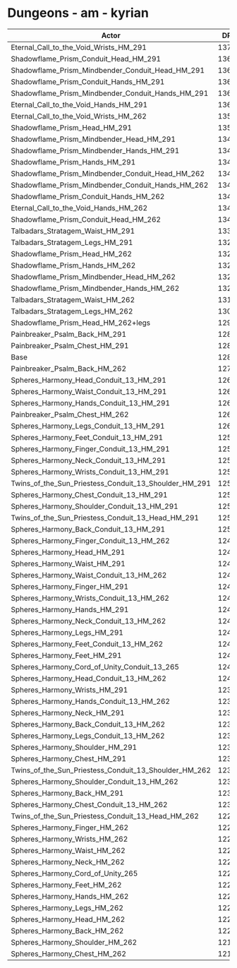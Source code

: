 # Dungeons - am - kyrian
| Actor | DPS | Increase |
|---|:---:|:---:|
|Eternal_Call_to_the_Void_Wrists_HM_291|13702|6.92%|
|Shadowflame_Prism_Conduit_Head_HM_291|13699|6.90%|
|Shadowflame_Prism_Mindbender_Conduit_Head_HM_291|13697|6.88%|
|Shadowflame_Prism_Conduit_Hands_HM_291|13656|6.56%|
|Shadowflame_Prism_Mindbender_Conduit_Hands_HM_291|13649|6.51%|
|Eternal_Call_to_the_Void_Hands_HM_291|13640|6.44%|
|Eternal_Call_to_the_Void_Wrists_HM_262|13529|5.57%|
|Shadowflame_Prism_Head_HM_291|13500|5.35%|
|Shadowflame_Prism_Mindbender_Head_HM_291|13492|5.28%|
|Shadowflame_Prism_Mindbender_Hands_HM_291|13467|5.09%|
|Shadowflame_Prism_Hands_HM_291|13457|5.01%|
|Shadowflame_Prism_Mindbender_Conduit_Head_HM_262|13451|4.96%|
|Shadowflame_Prism_Mindbender_Conduit_Hands_HM_262|13441|4.88%|
|Shadowflame_Prism_Conduit_Hands_HM_262|13440|4.88%|
|Eternal_Call_to_the_Void_Hands_HM_262|13427|4.78%|
|Shadowflame_Prism_Conduit_Head_HM_262|13419|4.71%|
|Talbadars_Stratagem_Waist_HM_291|13321|3.95%|
|Talbadars_Stratagem_Legs_HM_291|13285|3.67%|
|Shadowflame_Prism_Head_HM_262|13283|3.65%|
|Shadowflame_Prism_Hands_HM_262|13242|3.33%|
|Shadowflame_Prism_Mindbender_Head_HM_262|13240|3.32%|
|Shadowflame_Prism_Mindbender_Hands_HM_262|13232|3.25%|
|Talbadars_Stratagem_Waist_HM_262|13132|2.47%|
|Talbadars_Stratagem_Legs_HM_262|13050|1.83%|
|Shadowflame_Prism_Head_HM_262+legs|12966|1.18%|
|Painbreaker_Psalm_Back_HM_291|12871|0.44%|
|Painbreaker_Psalm_Chest_HM_291|12841|0.20%|
|Base|12815|0.00%|
|Painbreaker_Psalm_Back_HM_262|12718|-0.76%|
|Spheres_Harmony_Head_Conduit_13_HM_291|12645|-1.33%|
|Spheres_Harmony_Waist_Conduit_13_HM_291|12620|-1.52%|
|Spheres_Harmony_Hands_Conduit_13_HM_291|12613|-1.58%|
|Painbreaker_Psalm_Chest_HM_262|12612|-1.58%|
|Spheres_Harmony_Legs_Conduit_13_HM_291|12608|-1.62%|
|Spheres_Harmony_Feet_Conduit_13_HM_291|12599|-1.69%|
|Spheres_Harmony_Finger_Conduit_13_HM_291|12597|-1.70%|
|Spheres_Harmony_Neck_Conduit_13_HM_291|12574|-1.88%|
|Spheres_Harmony_Wrists_Conduit_13_HM_291|12571|-1.90%|
|Twins_of_the_Sun_Priestess_Conduit_13_Shoulder_HM_291|12565|-1.95%|
|Spheres_Harmony_Chest_Conduit_13_HM_291|12551|-2.06%|
|Spheres_Harmony_Shoulder_Conduit_13_HM_291|12550|-2.07%|
|Twins_of_the_Sun_Priestess_Conduit_13_Head_HM_291|12547|-2.09%|
|Spheres_Harmony_Back_Conduit_13_HM_291|12520|-2.30%|
|Spheres_Harmony_Finger_Conduit_13_HM_262|12470|-2.69%|
|Spheres_Harmony_Head_HM_291|12463|-2.75%|
|Spheres_Harmony_Waist_HM_291|12441|-2.92%|
|Spheres_Harmony_Waist_Conduit_13_HM_262|12440|-2.93%|
|Spheres_Harmony_Finger_HM_291|12439|-2.93%|
|Spheres_Harmony_Wrists_Conduit_13_HM_262|12429|-3.01%|
|Spheres_Harmony_Hands_HM_291|12428|-3.02%|
|Spheres_Harmony_Neck_Conduit_13_HM_262|12427|-3.03%|
|Spheres_Harmony_Legs_HM_291|12420|-3.08%|
|Spheres_Harmony_Feet_Conduit_13_HM_262|12417|-3.11%|
|Spheres_Harmony_Feet_HM_291|12412|-3.14%|
|Spheres_Harmony_Cord_of_Unity_Conduit_13_265|12406|-3.19%|
|Spheres_Harmony_Head_Conduit_13_HM_262|12401|-3.23%|
|Spheres_Harmony_Wrists_HM_291|12398|-3.25%|
|Spheres_Harmony_Hands_Conduit_13_HM_262|12397|-3.26%|
|Spheres_Harmony_Neck_HM_291|12396|-3.27%|
|Spheres_Harmony_Back_Conduit_13_HM_262|12395|-3.28%|
|Spheres_Harmony_Legs_Conduit_13_HM_262|12374|-3.44%|
|Spheres_Harmony_Shoulder_HM_291|12369|-3.48%|
|Spheres_Harmony_Chest_HM_291|12366|-3.50%|
|Twins_of_the_Sun_Priestess_Conduit_13_Shoulder_HM_262|12366|-3.50%|
|Spheres_Harmony_Shoulder_Conduit_13_HM_262|12362|-3.53%|
|Spheres_Harmony_Back_HM_291|12339|-3.71%|
|Spheres_Harmony_Chest_Conduit_13_HM_262|12322|-3.85%|
|Twins_of_the_Sun_Priestess_Conduit_13_Head_HM_262|12287|-4.12%|
|Spheres_Harmony_Finger_HM_262|12280|-4.17%|
|Spheres_Harmony_Wrists_HM_262|12273|-4.23%|
|Spheres_Harmony_Waist_HM_262|12264|-4.30%|
|Spheres_Harmony_Neck_HM_262|12262|-4.32%|
|Spheres_Harmony_Cord_of_Unity_265|12231|-4.56%|
|Spheres_Harmony_Feet_HM_262|12223|-4.62%|
|Spheres_Harmony_Hands_HM_262|12221|-4.64%|
|Spheres_Harmony_Legs_HM_262|12219|-4.65%|
|Spheres_Harmony_Head_HM_262|12215|-4.68%|
|Spheres_Harmony_Back_HM_262|12211|-4.71%|
|Spheres_Harmony_Shoulder_HM_262|12188|-4.89%|
|Spheres_Harmony_Chest_HM_262|12132|-5.33%|
